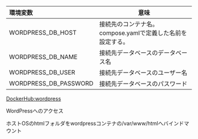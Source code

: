 | 環境変数              | 意味                                                       | 
| :-------------------- | ---------------------------------------------------------- | 
| WORDPRESS_DB_HOST     | 接続先のコンテナ名。compose.yamlで定義した名前を設定する。 | 
| WORDPRESS_DB_NAME     | 接続先データベースのデータベース名                         | 
| WORDPRESS_DB_USER     | 接続先データベースのユーザー名                             | 
| WORDPRESS_DB_PASSWORD | 接続先データベースのパスワード                             | 

 

[DockerHub:wordpress](https://hub.docker.com/_/wordpress)

WordPressへのアクセス

ホストOSのhtmlフォルダをwordpressコンテナの/var/www/htmlへバインドマウント